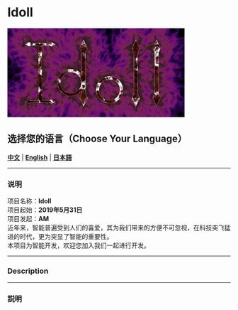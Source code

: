 
# Idoll  
![Idoll](https://github.com/An-Cat/Idoll/raw/master/IMG/ICO/Idoll-ICO.jpg)
## 选择您的语言（Choose Your Language） 
[**中文**](#user-content-chinese)  |  [**English**](#user-content-english)  |  [**日本語**](#user-content-japanese)  

____
<div id="chinese"></div>

### 说明  
项目名称：**Idoll**  
项目起始：**2019年5月31日**  
项目发起：**AM**  
近年来，智能普遍受到人们的喜爱，其为我们带来的方便不可忽视，在科技突飞猛进的时代，更为突显了智能的重要性。  
本项目为智能开发，欢迎您加入我们一起进行开发。  

____
<div  id="english"></div>

### Description   

____
<div  id="japanese"></div>

### 説明  

